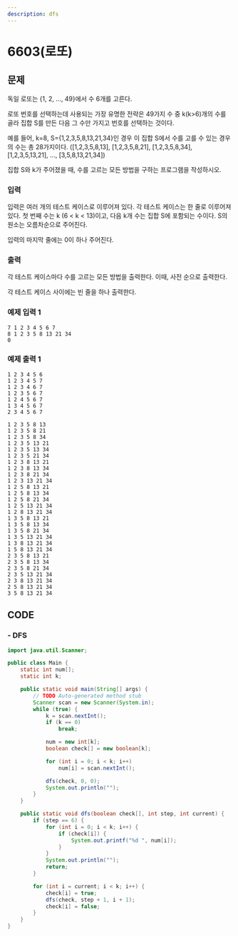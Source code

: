```yaml
---
description: dfs
---
```


# 6603\(로또\)

## 문제

독일 로또는 {1, 2, ..., 49}에서 수 6개를 고른다.

로또 번호를 선택하는데 사용되는 가장 유명한 전략은 49가지 수 중 k\(k&gt;6\)개의 수를 골라 집합 S를 만든 다음 그 수만 가지고 번호를 선택하는 것이다.

예를 들어, k=8, S={1,2,3,5,8,13,21,34}인 경우 이 집합 S에서 수를 고를 수 있는 경우의 수는 총 28가지이다. \(\[1,2,3,5,8,13\], \[1,2,3,5,8,21\], \[1,2,3,5,8,34\], \[1,2,3,5,13,21\], ..., \[3,5,8,13,21,34\]\)

집합 S와 k가 주어졌을 때, 수를 고르는 모든 방법을 구하는 프로그램을 작성하시오.

### 입력

입력은 여러 개의 테스트 케이스로 이루어져 있다. 각 테스트 케이스는 한 줄로 이루어져 있다. 첫 번째 수는 k \(6 &lt; k &lt; 13\)이고, 다음 k개 수는 집합 S에 포함되는 수이다. S의 원소는 오름차순으로 주어진다.

입력의 마지막 줄에는 0이 하나 주어진다. 

### 출력

각 테스트 케이스마다 수를 고르는 모든 방법을 출력한다. 이때, 사전 순으로 출력한다.

각 테스트 케이스 사이에는 빈 줄을 하나 출력한다.

### 예제 입력 1

```text
7 1 2 3 4 5 6 7
8 1 2 3 5 8 13 21 34
0
```

### 예제 출력 1

```text
1 2 3 4 5 6
1 2 3 4 5 7
1 2 3 4 6 7
1 2 3 5 6 7
1 2 4 5 6 7
1 3 4 5 6 7
2 3 4 5 6 7

1 2 3 5 8 13
1 2 3 5 8 21
1 2 3 5 8 34
1 2 3 5 13 21
1 2 3 5 13 34
1 2 3 5 21 34
1 2 3 8 13 21
1 2 3 8 13 34
1 2 3 8 21 34
1 2 3 13 21 34
1 2 5 8 13 21
1 2 5 8 13 34
1 2 5 8 21 34
1 2 5 13 21 34
1 2 8 13 21 34
1 3 5 8 13 21
1 3 5 8 13 34
1 3 5 8 21 34
1 3 5 13 21 34
1 3 8 13 21 34
1 5 8 13 21 34
2 3 5 8 13 21
2 3 5 8 13 34
2 3 5 8 21 34
2 3 5 13 21 34
2 3 8 13 21 34
2 5 8 13 21 34
3 5 8 13 21 34
```

## CODE

### - DFS

```java
import java.util.Scanner;

public class Main {
	static int num[];
	static int k;

	public static void main(String[] args) {
		// TODO Auto-generated method stub
		Scanner scan = new Scanner(System.in);
		while (true) {
			k = scan.nextInt();
			if (k == 0)
				break;

			num = new int[k];
			boolean check[] = new boolean[k];

			for (int i = 0; i < k; i++)
				num[i] = scan.nextInt();

			dfs(check, 0, 0);
			System.out.println("");
		}
	}

	public static void dfs(boolean check[], int step, int current) {
		if (step == 6) {
			for (int i = 0; i < k; i++) {
				if (check[i]) {
					System.out.printf("%d ", num[i]);
				}
			}
			System.out.println("");
			return;
		}

		for (int i = current; i < k; i++) {
			check[i] = true;
			dfs(check, step + 1, i + 1);
			check[i] = false;
		}
	}
}
```

